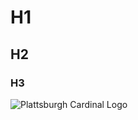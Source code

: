 # H1
## H2
### H3
![Plattsburgh Cardinal Logo](https://gocardinalsports.com/images/logos/site/site.png)
